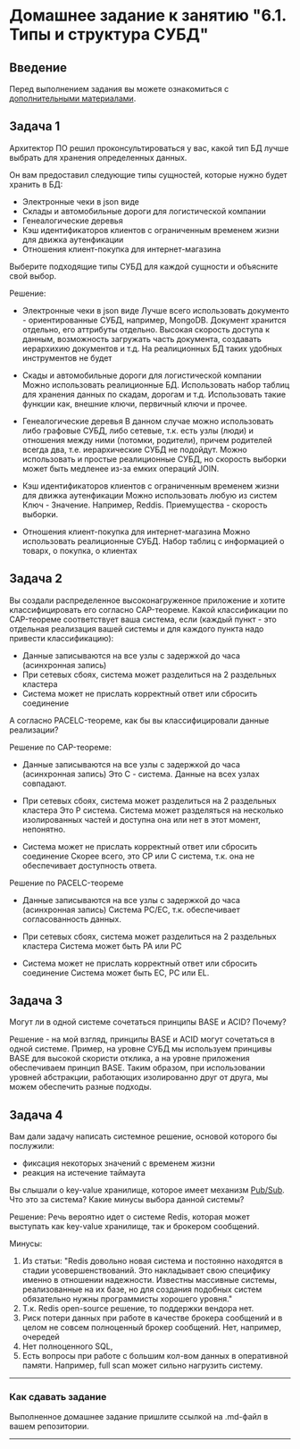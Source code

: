 # Домашнее задание к занятию "6.1. Типы и структура СУБД"

## Введение

Перед выполнением задания вы можете ознакомиться с 
[дополнительными материалами](https://github.com/netology-code/virt-homeworks/tree/master/additional/README.md).

## Задача 1

Архитектор ПО решил проконсультироваться у вас, какой тип БД 
лучше выбрать для хранения определенных данных.

Он вам предоставил следующие типы сущностей, которые нужно будет хранить в БД:

- Электронные чеки в json виде
- Склады и автомобильные дороги для логистической компании
- Генеалогические деревья
- Кэш идентификаторов клиентов с ограниченным временем жизни для движка аутенфикации
- Отношения клиент-покупка для интернет-магазина


Выберите подходящие типы СУБД для каждой сущности и объясните свой выбор.

Решение:
- Электронные чеки в json виде
Лучше всего использовать документо - ориентированные СУБД, например, MongoDB. Документ хранится отдельно, его аттрибуты
отдельно. Высокая скорость доступа к данным, возможность загружать часть документа, создавать иерархихию документов и т.д.
На реалиционных БД таких удобных инструментов не будет

- Скады и автомобильные дороги для логистической компании
Можно использовать реалиционные БД. Использовать набор таблиц для хранения данных по скадам, дорогам и т.д. Использовать такие функции как,
внешние ключи, первичный ключи и прочее.

- Генеалогические деревья
В данном случае можно использовать либо графовые СУБД, либо сетевые, т.к. есть узлы (люди) и отношения между ними (потомки, родители), причем родителей всегда два,
т.е. иерархические СУБД не подойдут. Можно использовать и простые реалиционные СУБД, но скорость выборки может быть медленее из-за емких операций JOIN.

- Кэш идентификаторов клиентов с ограниченным временем жизни для движка аутенфикации
Можно использовать любую из систем Ключ - Значение. Например, Reddis. Приемущества - скорость выборки.

- Отношения клиент-покупка для интернет-магазина
Можно использовать реалиционные СУБД. Набор таблиц с информацией о товарх, о покупка, о клиентах  


## Задача 2

Вы создали распределенное высоконагруженное приложение и хотите классифицировать его согласно 
CAP-теореме. Какой классификации по CAP-теореме соответствует ваша система, если 
(каждый пункт - это отдельная реализация вашей системы и для каждого пункта надо привести классификацию):

- Данные записываются на все узлы с задержкой до часа (асинхронная запись)
- При сетевых сбоях, система может разделиться на 2 раздельных кластера
- Система может не прислать корректный ответ или сбросить соединение

А согласно PACELC-теореме, как бы вы классифицировали данные реализации?

Решение по CAP-теореме:
- Данные записываются на все узлы с задержкой до часа (асинхронная запись)
Это С - система. Данные на всех узлах совпадают.

- При сетевых сбоях, система может разделиться на 2 раздельных кластера
Это P система. Система может разделяться на несколько изолированных частей и доступна она или нет в этот момент, непонятно.

- Система может не прислать корректный ответ или сбросить соединение
Скорее всего, это CP  или  С система, т.к. она не обеспечивает доступность ответа.

Решение по PACELC-теореме

- Данные записываются на все узлы с задержкой до часа (асинхронная запись)
Система  PC/EС, т.к. обеспечивает согласованность данных.

- При сетевых сбоях, система может разделиться на 2 раздельных кластера
Система может быть PA или PC

- Система может не прислать корректный ответ или сбросить соединение
Система может быть EC, PC  или EL.


## Задача 3

Могут ли в одной системе сочетаться принципы BASE и ACID? Почему?

Решение - на мой взгляд, принципы BASE и ACID могут сочетаться в одной системе. Пример, на уровне СУБД мы используем принцивы BASE
для высокой скористи отклика, а на уровне приложения обеспечиваем принцип BASE. Таким образом, при использовании уровней абстракции,
работающих изолированно друг от друга, мы можем обеспечить разные подходы. 

## Задача 4

Вам дали задачу написать системное решение, основой которого бы послужили:

- фиксация некоторых значений с временем жизни
- реакция на истечение таймаута

Вы слышали о key-value хранилище, которое имеет механизм [Pub/Sub](https://habr.com/ru/post/278237/). 
Что это за система? Какие минусы выбора данной системы?

Решение:
Речь вероятно идет о системе Redis, которая может выступать как key-value хранилище, так и брокером сообщений.

Минусы: 
1. Из статьи: 
"Redis довольно новая система и постоянно находятся в стадии усовершенствований. Это накладывает свою специфику именно в отношении надежности. 
Известны массивные системы, реализованные на их базе, но для создания подобных систем обязательно нужны программисты хорошего уровня."
2. Т.к. Redis open-source решение, то поддержки вендора нет. 
3. Риск потери данных при работе в качестве брокера сообщений и в целом не совсем полноценный брокер сообщений. Нет, например, очередей
4. Нет полноценного SQL, 
5. Есть вопросы при работе с большим кол-вом данных в оперативной памяти. Например, full scan может сильно нагрузить систему.

---

### Как cдавать задание

Выполненное домашнее задание пришлите ссылкой на .md-файл в вашем репозитории.

---
